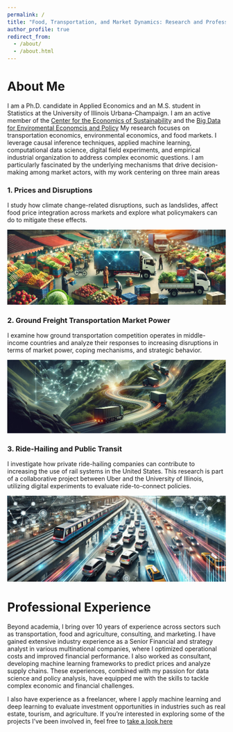 ```yaml
---
permalink: /
title: "Food, Transportation, and Market Dynamics: Research and Professional Insights"
author_profile: true
redirect_from: 
  - /about/
  - /about.html
---
```

<style>
table {
  border-collapse: collapse;
  border: none;
}
td {
  border: none;
}
</style>

# About Me

I am a Ph.D. candidate in Applied Economics and an M.S. student in Statistics at the University of Illinois Urbana-Champaign. I am an active member of the [Center for the Economics of Sustainability](https://ceos.illinois.edu/index.php/node/525) and the [Big Data for Enviromental Economcis and Policy](https://peter-christensen-pe55.squarespace.com/) My research focuses on transportation economics, environmental economics, and food markets. I leverage causal inference techniques, applied machine learning, computational data science, digital field experiments, and empirical industrial organization to address complex economic questions. I am particularly fascinated by the underlying mechanisms that drive decision-making among market actors, with my work centering on three main areas

### 1. Prices and Disruptions
I study how climate change-related disruptions, such as landslides, affect food price integration across markets and explore what policymakers can do to mitigate these effects.  

![Image 2](/images/truck_img_v2.jpg) 

### 2. Ground Freight Transportation Market Power
I examine how ground transportation competition operates in middle-income countries and analyze their responses to increasing disruptions in terms of market power, coping mechanisms, and strategic behavior.  

![Image 3](/images/truck_moutain_v2.jpg) 

### 3. Ride-Hailing and Public Transit
I investigate how private ride-hailing companies can contribute to increasing the use of rail systems in the United States. This research is part of a collaborative project between Uber and the University of Illinois, utilizing digital experiments to evaluate ride-to-connect policies.  

![Image 1](/images/transport_img_v2.jpg) 

# Professional Experience

Beyond academia, I bring over 10 years of experience across sectors such as transportation, food and agriculture, consulting, and marketing. I have gained extensive industry experience as a Senior Financial and strategy analyst in various multinational companies, where I optimized operational costs and improved financial performance. I also worked as consultant, developing machine learning frameworks to predict prices and analyze supply chains. These experiences, combined with my passion for data science and policy analysis, have equipped me with the skills to tackle complex economic and financial challenges.

I also have experience as a freelancer, where I apply machine learning and deep learning to evaluate investment opportunities in industries such as real estate, tourism, and agriculture. If you’re interested in exploring some of the projects I’ve been involved in, feel free to [take a look here](https://gustavo1803.github.io/portfolio/)


